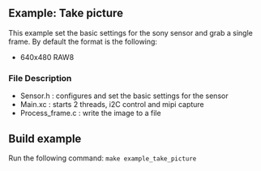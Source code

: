 ## Example: Take picture

This example set the basic settings for the sony sensor and grab a single frame. 
By default the format is the following:
* 640x480 RAW8

### File Description
* Sensor.h : configures and set the basic settings for the sensor
* Main.xc  : starts 2 threads, i2C control and mipi capture
* Process_frame.c : write the image to a file 

## Build example
Run the following command: ```make example_take_picture``` 